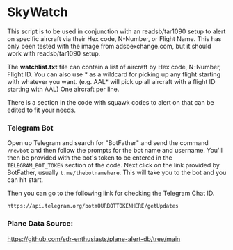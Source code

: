 # SkyWatch

This script is to be used in conjunction with an readsb/tar1090 setup to alert on specific aircraft via their Hex code, N-Number, or Flight Name. This has only been tested with the image from adsbexchange.com, but it should work with readsb/tar1090 setup.

The **watchlist.txt** file can contain a list of aircraft by Hex code, N-Number, Flight ID. You can also use * as a wildcard for picking up any flight starting with whatever you want. (e.g. AAL* will pick up all aircraft with a flight ID starting with AAL) One aircraft per line.

There is a section in the code with squawk codes to alert on that can be edited to fit your needs.

### Telegram Bot 
Open up Telegram and search for "BotFather" and send the command `/newbot` and then follow the prompts for the bot name and username. You'll then be provided with the bot's token to be entered in the `TELEGRAM_BOT_TOKEN` section of the code.
Next click on the link provided by BotFather, usually `t.me/thebotnamehere`. This will take you to the bot and you can hit start.

Then you can go to the following link for checking the Telegram Chat ID.
```
https://api.telegram.org/botYOURBOTTOKENHERE/getUpdates
```

### Plane Data Source:
https://github.com/sdr-enthusiasts/plane-alert-db/tree/main

